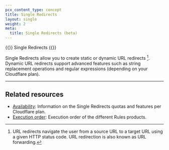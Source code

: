 ```yaml
---
pcx_content_type: concept
title: Single Redirects
layout: single
weight: 2
meta:
  title: Single Redirects (beta)
---
```


{{<beta>}} Single Redirects {{</beta>}}

Single Redirects allow you to create static or dynamic URL redirects [^1]. Dynamic URL redirects support advanced features such as string replacement operations and regular expressions (depending on your Cloudflare plan).

[^1]: URL redirects navigate the user from a source URL to a target URL using a given HTTP status code. URL redirection is also known as URL forwarding.

---

## Related resources

* [Availability](/rules/url-forwarding/#availability): Information on the Single Redirects quotas and features per Cloudflare plan.
* [Execution order](/rules/url-forwarding/#execution-order): Execution order of the different Rules products.
